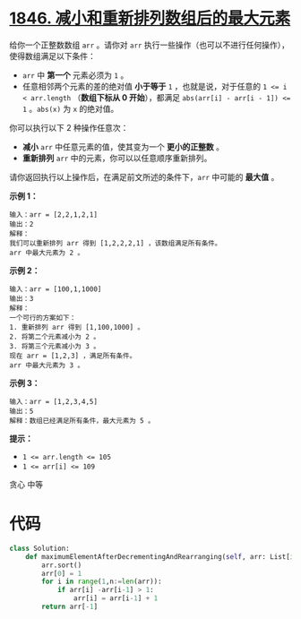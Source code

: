 <!--
 * @Description: 
 * @Autor: Au3C2
 * @Date: 2021-07-15 10:26:43
 * @LastEditors: Au3C2
 * @LastEditTime: 2021-07-15 10:27:05
-->
# [1846. 减小和重新排列数组后的最大元素](https://leetcode-cn.com/problems/maximum-element-after-decreasing-and-rearranging/)

给你一个正整数数组 `arr` 。请你对 `arr` 执行一些操作（也可以不进行任何操作），使得数组满足以下条件：

-   `arr` 中 **第一个** 元素必须为 `1` 。
-   任意相邻两个元素的差的绝对值 **小于等于** `1` ，也就是说，对于任意的 `1 <= i < arr.length` （**数组下标从 0 开始**），都满足 `abs(arr[i] - arr[i - 1]) <= 1` 。`abs(x)` 为 `x` 的绝对值。

你可以执行以下 2 种操作任意次：

-   **减小** `arr` 中任意元素的值，使其变为一个 **更小的正整数** 。
-   **重新排列** `arr` 中的元素，你可以以任意顺序重新排列。

请你返回执行以上操作后，在满足前文所述的条件下，`arr` 中可能的 **最大值** 。

 

**示例 1：**

```
输入：arr = [2,2,1,2,1]
输出：2
解释：
我们可以重新排列 arr 得到 [1,2,2,2,1] ，该数组满足所有条件。
arr 中最大元素为 2 。
```

**示例 2：**

```
输入：arr = [100,1,1000]
输出：3
解释：
一个可行的方案如下：
1. 重新排列 arr 得到 [1,100,1000] 。
2. 将第二个元素减小为 2 。
3. 将第三个元素减小为 3 。
现在 arr = [1,2,3] ，满足所有条件。
arr 中最大元素为 3 。
```

**示例 3：**

```
输入：arr = [1,2,3,4,5]
输出：5
解释：数组已经满足所有条件，最大元素为 5 。
```

 

**提示：**

-   `1 <= arr.length <= 105`
-   `1 <= arr[i] <= 109`

贪心 中等 

# 代码

```python
class Solution:
    def maximumElementAfterDecrementingAndRearranging(self, arr: List[int]) -> int:
        arr.sort()
        arr[0] = 1
        for i in range(1,n:=len(arr)):
            if arr[i] -arr[i-1] > 1:
                arr[i] = arr[i-1] + 1
        return arr[-1]
```

